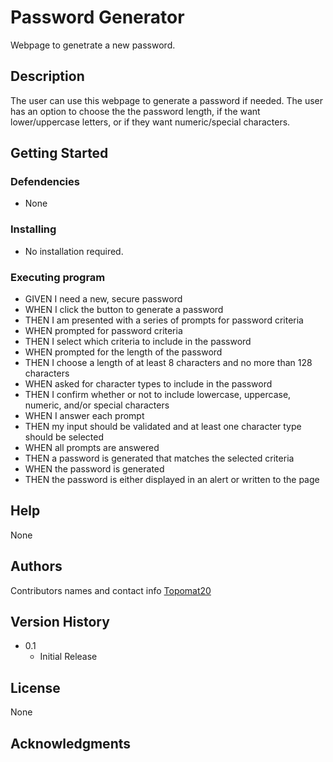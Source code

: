 # Password Generator
Webpage to genetrate a new password.
## Description
The user can use this webpage to generate a password if needed. The user has an option to choose the the password length, if the want lower/uppercase letters, or if they want numeric/special characters.
## Getting Started
### Defendencies
* None
### Installing
* No installation required.
### Executing program
* GIVEN I need a new, secure password
* WHEN I click the button to generate a password
* THEN I am presented with a series of prompts for password criteria
* WHEN prompted for password criteria
* THEN I select which criteria to include in the password
* WHEN prompted for the length of the password
* THEN I choose a length of at least 8 characters and no more than 128 characters
* WHEN asked for character types to include in the password
* THEN I confirm whether or not to include lowercase, uppercase, numeric, and/or special characters
* WHEN I answer each prompt
* THEN my input should be validated and at least one character type should be selected
* WHEN all prompts are answered
* THEN a password is generated that matches the selected criteria
* WHEN the password is generated
* THEN the password is either displayed in an alert or written to the page
## Help
None
## Authors
Contributors names and contact info
[Topomat20](https://github.com/Topomat20)
## Version History
* 0.1
    * Initial Release
## License
None
## Acknowledgments